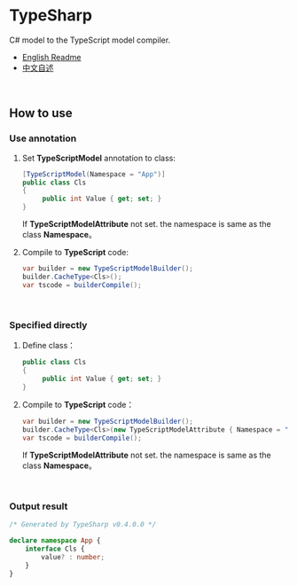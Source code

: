 # TypeSharp

C# model to the TypeScript model compiler.

- [English Readme](https://github.com/zmjack/TypeSharp/blob/master/README.md)
- [中文自述](https://github.com/zmjack/TypeSharp/blob/master/README-CN.md)

<br/>

## How to use

### Use annotation

1. Set **TypeScriptModel** annotation to class:

   ```C#
   [TypeScriptModel(Namespace = "App")]
   public class Cls
   {
        public int Value { get; set; }
   }
   ```

   If **TypeScriptModelAttribute** not set. the namespace is same as the class **Namespace**。

2. Compile to **TypeScript** code:

   ```C#
   var builder = new TypeScriptModelBuilder();
   builder.CacheType<Cls>();
   var tscode = builderCompile();
   ```


<br/>

### Specified directly

1. Define class：

   ```C#
   public class Cls
   {
        public int Value { get; set; }
   }
   ```

2. Compile to **TypeScript** code：

   ```C#
   var builder = new TypeScriptModelBuilder();
   builder.CacheType<Cls>(new TypeScriptModelAttribute { Namespace = "App" });
   var tscode = builderCompile();
   ```

   If **TypeScriptModelAttribute** not set. the namespace is same as the class **Namespace**。

<br/>

### Output result

```typescript
/* Generated by TypeSharp v0.4.0.0 */

declare namespace App {
    interface Cls {
        value? : number;
    }
}
```

